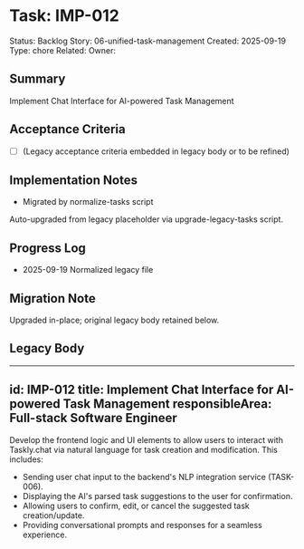 # Task: IMP-012
Status: Backlog
Story: 06-unified-task-management
Created: 2025-09-19
Type: chore
Related:
Owner:

## Summary
Implement Chat Interface for AI-powered Task Management

## Acceptance Criteria
- [ ] (Legacy acceptance criteria embedded in legacy body or to be refined)

## Implementation Notes
- Migrated by normalize-tasks script

Auto-upgraded from legacy placeholder via upgrade-legacy-tasks script.

## Progress Log
- 2025-09-19 Normalized legacy file

## Migration Note
Upgraded in-place; original legacy body retained below.

## Legacy Body
---
id: IMP-012
title: Implement Chat Interface for AI-powered Task Management
responsibleArea: Full-stack Software Engineer
---
Develop the frontend logic and UI elements to allow users to interact with Taskly.chat via natural language for task creation and modification. This includes:
*   Sending user chat input to the backend's NLP integration service (TASK-006).
*   Displaying the AI's parsed task suggestions to the user for confirmation.
*   Allowing users to confirm, edit, or cancel the suggested task creation/update.
*   Providing conversational prompts and responses for a seamless experience.